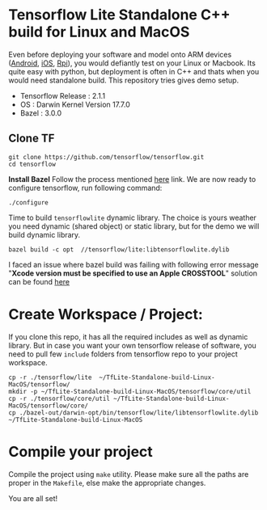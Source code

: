 # Tensorflow Lite Standalone C++ build for Linux and MacOS

Even before deploying your software and model onto ARM devices ([Android](https://github.com/tensorflow/tensorflow/blob/master/tensorflow/lite/g3doc/guide/build_arm64.md), [iOS](https://github.com/tensorflow/tensorflow/blob/master/tensorflow/lite/g3doc/guide/build_ios.md), [Rpi](https://github.com/tensorflow/tensorflow/blob/master/tensorflow/lite/g3doc/guide/build_rpi.md)), you would defiantly test on your Linux or Macbook.
Its quite easy with python, but deployment is often in C++ and thats when you would need standalone build. This 
repository tries gives demo setup. 

- Tensorflow Release : 2.1.1 
- OS : Darwin Kernel Version 17.7.0
- Bazel : 3.0.0

## Clone TF
```
git clone https://github.com/tensorflow/tensorflow.git
cd tensorflow
```

**Install Bazel** 
Follow the process mentioned [here](https://docs.bazel.build/versions/1.1.0/install-os-x.html) link. 
We are now ready to configure tensorflow, run following command: 

```
./configure
```

Time to build `tensorflowlite` dynamic library. The choice is yours weather you need dynamic (shared object) or static library,
but for the demo we will build dynamic library. 

```
bazel build -c opt  //tensorflow/lite:libtensorflowlite.dylib
```

I faced an issue where bazel build was failing with following error message "**Xcode version must be specified to use an Apple CROSSTOOL**"
solution can be found [here](https://github.com/bazelbuild/bazel/issues/4314#issuecomment-370172472)


# Create Workspace / Project: 
If you clone this repo, it has all the required includes as well as dynamic library. But in case you want your own tensorflow release
of software, you need to pull few `include` folders from tensorflow repo to your project workspace.

```
cp -r ./tensorflow/lite  ~/TfLite-Standalone-build-Linux-MacOS/tensorflow/
mkdir -p ~/TfLite-Standalone-build-Linux-MacOS/tensorflow/core/util
cp -r ./tensorflow/core/util ~/TfLite-Standalone-build-Linux-MacOS/tensorflow/core/
cp ./bazel-out/darwin-opt/bin/tensorflow/lite/libtensorflowlite.dylib ~/TfLite-Standalone-build-Linux-MacOS
```

# Compile your project
Compile the project using `make` utility. Please make sure all the paths are proper in the `Makefile`, else make the appropriate changes. 

You are all set! 



